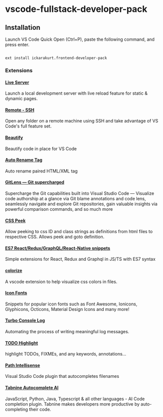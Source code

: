 
# vscode-fullstack-developer-pack

  

## Installation

Launch VS Code Quick Open (Ctrl+P), paste the following command, and press enter.

```

ext install ickarakurt.frontend-developer-pack

```
  
### Extensions

  

#### [Live Server](https://marketplace.visualstudio.com/items?itemName=ritwickdey.LiveServer)

Launch a local development server with live reload feature for static & dynamic pages.

#### [Remote - SSH](https://marketplace.visualstudio.com/items?itemName=ms-vscode-remote.remote-ssh)

Open any folder on a remote machine using SSH and take advantage of VS Code's full feature set.


#### [Beautify](https://marketplace.visualstudio.com/items?itemName=HookyQR.beautify)

Beautify code in place for VS Code


#### [Auto Rename Tag](https://marketplace.visualstudio.com/items?itemName=formulahendry.auto-rename-tag)

Auto rename paired HTML/XML tag

#### [GitLens — Git supercharged](https://marketplace.visualstudio.com/items?itemName=eamodio.gitlens)

Supercharge the Git capabilities built into Visual Studio Code — Visualize code authorship at a glance via Git blame annotations and code lens, seamlessly navigate and explore Git repositories, gain valuable insights via powerful comparison commands, and so much more

#### [CSS Peek](https://marketplace.visualstudio.com/items?itemName=pranaygp.vscode-css-peek)

Allow peeking to css ID and class strings as definitions from html files to respective CSS. Allows peek and goto definition.

#### [ES7 React/Redux/GraphQL/React-Native snippets](https://marketplace.visualstudio.com/items?itemName=dsznajder.es7-react-js-snippets)

Simple extensions for React, Redux and Graphql in JS/TS with ES7 syntax

#### [colorize](https://marketplace.visualstudio.com/items?itemName=kamikillerto.vscode-colorize)

A vscode extension to help visualize css colors in files.

#### [Icon Fonts](https://marketplace.visualstudio.com/items?itemName=idleberg.icon-fonts)

Snippets for popular icon fonts such as Font Awesome, Ionicons, Glyphicons, Octicons, Material Design Icons and many more!

#### [Turbo Console Log](https://marketplace.visualstudio.com/items?itemName=ChakrounAnas.turbo-console-log)

Automating the process of writing meaningful log messages.


#### [TODO Highlight](https://marketplace.visualstudio.com/items?itemName=wayou.vscode-todo-highlight)

highlight TODOs, FIXMEs, and any keywords, annotations...


#### [Path Intellisense](https://marketplace.visualstudio.com/items?itemName=christian-kohler.path-intellisense)

Visual Studio Code plugin that autocompletes filenames

#### [Tabnine Autocomplete AI](https://marketplace.visualstudio.com/items?itemName=TabNine.tabnine-vscode)

JavaScript, Python, Java, Typescript & all other languages - AI Code completion plugin. Tabnine makes developers more productive by auto-completing their code.